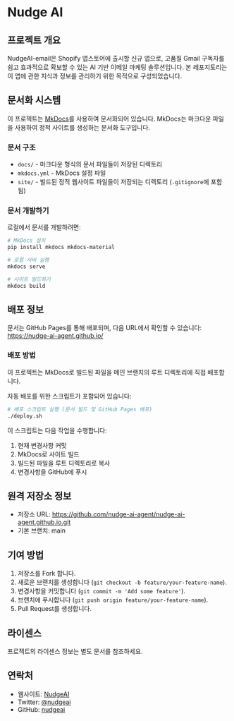 # Nudge AI

## 프로젝트 개요
NudgeAI-email은 Shopify 앱스토어에 출시할 신규 앱으로, 고품질 Gmail 구독자를 쉽고 효과적으로 확보할 수 있는 AI 기반 이메일 마케팅 솔루션입니다. 본 레포지토리는 이 앱에 관한 지식과 정보를 관리하기 위한 목적으로 구성되었습니다.

## 문서화 시스템
이 프로젝트는 [MkDocs](https://www.mkdocs.org/)를 사용하여 문서화되어 있습니다. MkDocs는 마크다운 파일을 사용하여 정적 사이트를 생성하는 문서화 도구입니다.

### 문서 구조
- `docs/` - 마크다운 형식의 문서 파일들이 저장된 디렉토리
- `mkdocs.yml` - MkDocs 설정 파일
- `site/` - 빌드된 정적 웹사이트 파일들이 저장되는 디렉토리 (`.gitignore`에 포함됨)

### 문서 개발하기
로컬에서 문서를 개발하려면:

```bash
# MkDocs 설치
pip install mkdocs mkdocs-material

# 로컬 서버 실행
mkdocs serve

# 사이트 빌드하기
mkdocs build
```

## 배포 정보
문서는 GitHub Pages를 통해 배포되며, 다음 URL에서 확인할 수 있습니다:
https://nudge-ai-agent.github.io/

### 배포 방법
이 프로젝트는 MkDocs로 빌드된 파일을 메인 브랜치의 루트 디렉토리에 직접 배포합니다.

자동 배포를 위한 스크립트가 포함되어 있습니다:
```bash
# 배포 스크립트 실행 (문서 빌드 및 GitHub Pages 배포)
./deploy.sh
```

이 스크립트는 다음 작업을 수행합니다:
1. 현재 변경사항 커밋
2. MkDocs로 사이트 빌드
3. 빌드된 파일을 루트 디렉토리로 복사
4. 변경사항을 GitHub에 푸시

## 원격 저장소 정보
- 저장소 URL: https://github.com/nudge-ai-agent/nudge-ai-agent.github.io.git
- 기본 브랜치: main

## 기여 방법
1. 저장소를 Fork 합니다.
2. 새로운 브랜치를 생성합니다 (`git checkout -b feature/your-feature-name`).
3. 변경사항을 커밋합니다 (`git commit -m 'Add some feature'`).
4. 브랜치에 푸시합니다 (`git push origin feature/your-feature-name`).
5. Pull Request를 생성합니다.

## 라이센스
프로젝트의 라이센스 정보는 별도 문서를 참조하세요.

## 연락처
- 웹사이트: [NudgeAI](https://nudge-ai-agent.github.io/)
- Twitter: [@nudgeai](https://twitter.com/nudgeai)
- GitHub: [nudgeai](https://github.com/nudgeai)

